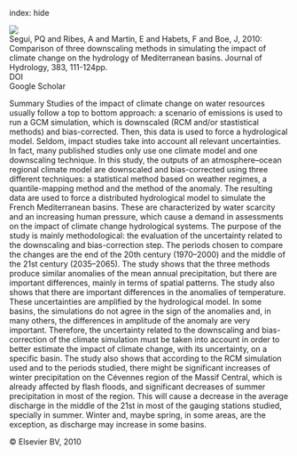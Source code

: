 index: hide

<div class="Citation">
    <div class="Citation-thumb CitationThumb-linked"  data-href="https://doi.org/10.1016/j.jhydrol.2009.09.050">
      <img src="https://static.claimspace.cloud/climate-study-static/refs/thumbs/9/Segui_et_al_2010-thumb.png" />
    </div>

  <div class="Citation-body">
    <div class="Citation-text">Segui, PQ and Ribes, A and Martin, E and Habets, F and Boe, J, 2010: Comparison of three downscaling methods in simulating the impact of climate change on the hydrology of Mediterranean basins. <span class="Article-journal">Journal of Hydrology, </span><span class="Article-volume">383, </span>111-124pp.</div>
    <div class="Citation-links">
      <div class="CitationLink" data-href="https://doi.org/10.1016/j.jhydrol.2009.09.050">
        <div class="CitationLink-icon CitationLink-Doi"></div>
        <div class="CitationLink-text">DOI</div>
      </div>
      <div class="CitationLink" data-href="https://scholar.google.com/scholar?q=10.1016/j.jhydrol.2009.09.050">
        <div class="CitationLink-icon CitationLink-Scholar"></div>
        <div class="CitationLink-text">Google Scholar</div>
      </div>
    </div>
  </div>
</div>

Summary                                   Studies of the impact of climate change on water resources usually follow a top to bottom approach: a scenario of emissions is used to run a GCM simulation, which is downscaled (RCM and/or stastistical methods) and bias-corrected. Then, this data is used to force a hydrological model. Seldom, impact studies take into account all relevant uncertainties. In fact, many published studies only use one climate model and one downscaling technique. In this study, the outputs of an atmosphere–ocean regional climate model are downscaled and bias-corrected using three different techniques: a statistical method based on weather regimes, a quantile-mapping method and the method of the anomaly. The resulting data are used to force a distributed hydrological model to simulate the French Mediterranean basins. These are characterized by water scarcity and an increasing human pressure, which cause a demand in assessments on the impact of climate change hydrological systems. The purpose of the study is mainly methodological: the evaluation of the uncertainty related to the downscaling and bias-correction step. The periods chosen to compare the changes are the end of the 20th century (1970–2000) and the middle of the 21st century (2035–2065). The study shows that the three methods produce similar anomalies of the mean annual precipitation, but there are important differences, mainly in terms of spatial patterns. The study also shows that there are important differences in the anomalies of temperature. These uncertainties are amplified by the hydrological model. In some basins, the simulations do not agree in the sign of the anomalies and, in many others, the differences in amplitude of the anomaly are very important. Therefore, the uncertainty related to the downscaling and bias-correction of the climate simulation must be taken into account in order to better estimate the impact of climate change, with its uncertainty, on a specific basin. The study also shows that according to the RCM simulation used and to the periods studied, there might be significant increases of winter precipitation on the Cévennes region of the Massif Central, which is already affected by flash floods, and significant decreases of summer precipitation in most of the region. This will cause a decrease in the average discharge in the middle of the 21st in most of the gauging stations studied, specially in summer. Winter and, maybe spring, in some areas, are the exception, as discharge may increase in some basins.

<div class="Citation-copy">
&copy; Elsevier BV, 2010
</div>